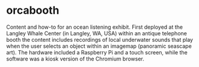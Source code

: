 # orcabooth

Content and how-to for an ocean listening exhibit. First deployed at the Langley Whale Center (in Langley, WA, USA) within an antique telephone booth the content includes recordings of local underwater sounds that play when the user selects an object within an imagemap (panoramic seascape art). The hardware included a Raspberry Pi and a touch screen, while the software was a kiosk version of the Chromium browser.
